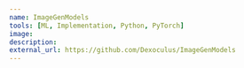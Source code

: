 ```yaml
---
name: ImageGenModels
tools: [ML, Implementation, Python, PyTorch]
image:
description: 
external_url: https://github.com/Dexoculus/ImageGenModels
---
```


